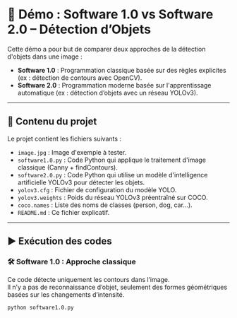 # 🧠 Démo : Software 1.0 vs Software 2.0 – Détection d’Objets

Cette démo a pour but de comparer deux approches de la détection d'objets dans une image :  
- **Software 1.0** : Programmation classique basée sur des règles explicites (ex : détection de contours avec OpenCV).  
- **Software 2.0** : Programmation moderne basée sur l'apprentissage automatique (ex : détection d’objets avec un réseau YOLOv3).

---

## 📁 Contenu du projet

Le projet contient les fichiers suivants :

- `image.jpg` : Image d'exemple à tester.
- `software1.0.py` : Code Python qui applique le traitement d'image classique (Canny + findContours).
- `software2.0.py` : Code Python qui utilise un modèle d'intelligence artificielle YOLOv3 pour détecter les objets.
- `yolov3.cfg` : Fichier de configuration du modèle YOLO.
- `yolov3.weights` : Poids du réseau YOLOv3 préentraîné sur COCO.
- `coco.names` : Liste des noms de classes (person, dog, car...).
- `README.md` : Ce fichier explicatif.

---

## ▶️ Exécution des codes

### 🛠 Software 1.0 : Approche classique

Ce code détecte uniquement les contours dans l’image.  
Il n’y a pas de reconnaissance d’objet, seulement des formes géométriques basées sur les changements d’intensité.

```bash
python software1.0.py
